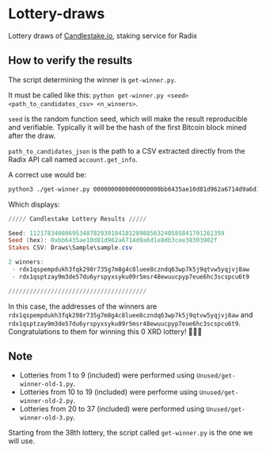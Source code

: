 # Lottery-draws
Lottery draws of [Candlestake.io](https://candlestake.io), staking service for Radix

## How to verify the results

The script determining the winner is `get-winner.py`.

It must be called like this: `python get-winner.py <seed> <path_to_candidates_csv> <n_winners>`.

`seed` is the random function seed, which will make the result reproducible and verifiable. Typically it will be the hash of the first Bitcoin block mined after the draw.

`path_to_candidates_json` is the path to a CSV extracted directly from the Radix API call named `account.get_info`.

A correct use would be:

```bash
python3 ./get-winner.py 0000000000000000000bb6435ae10d81d962a6714d9a6d1e8db3cee38303902f 'Draws\Sample\sample.csv' 2
```

Which displays:
```powershell
///// Candlestake Lottery Results /////

Seed: 1121783408069534878293918418128988563240585841701261359
Seed (hex): 0xbb6435ae10d81d962a6714d9a6d1e8db3cee38303902f
Stakes CSV: Draws\Sample\sample.csv

2 winners:
 - rdx1qspempdukh3fqk298r735g7m8g4c8luee8czndq63wp7k5j9qtvw5yqjvj8aw
 - rdx1qsptzay9m3de57du6yrspyxsyku09r5msr48ewuucpyp7eue6hc3scspcu6t9

///////////////////////////////////////
```

In this case, the addresses of the winners are `rdx1qspempdukh3fqk298r735g7m8g4c8luee8czndq63wp7k5j9qtvw5yqjvj8aw` and `rdx1qsptzay9m3de57du6yrspyxsyku09r5msr48ewuucpyp7eue6hc3scspcu6t9`. Congratulations to them for winning this 0 XRD lottery! 🎉🎉🎉

## Note

 - Lotteries from 1 to 9 (included) were performed using `Unused/get-winner-old-1.py`.
 - Lotteries from 10 to 19 (included) were performe using `Unused/get-winner-old-2.py`.
 - Lotteries from 20 to 37 (included) were performed using `Unused/get-winner-old-3.py`.

Starting from the 38th lottery, the script called `get-winner.py` is the one we will use.